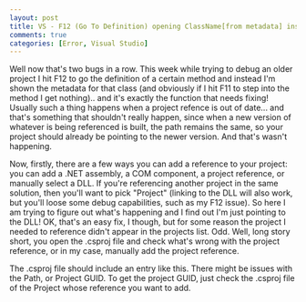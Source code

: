 ```yaml
---
layout: post
title: VS - F12 (Go To Definition) opening ClassName[from metadata] instead of Source
comments: true
categories: [Error, Visual Studio]
---
```

Well now that's two bugs in a row. This week while trying to debug an older project I hit F12 to go the definition of a certain method and instead I'm shown the metadata for that class (and obviously if I hit F11 to step into the method I get nothing).. and it's exactly the function that needs fixing! Usually such a thing happens when a project refence is out of date... and that's something that shouldn't really happen, since when a new version of whatever is being referenced is built, the path remains the same, so your project should already be pointing to the newer version. And that's wasn't happening.

Now, firstly, there are a few ways you can add a reference to your project: you can add a .NET assembly, a COM component, a project reference, or manually select a DLL. If you're referencing another project in the same solution, then you'll want to pick "Project" (linking to the DLL will also work, but you'll loose some debug capabilities, such as my F12 issue). So here I am trying to figure out what's happening and I find out I'm just pointing to the DLL! OK, that's an easy fix, I though, but for some reason the project I needed to reference didn't appear in the projects list. Odd. Well, long story short, you open the .csproj file and check what's wrong with the project reference, or in my case, manually add the project reference.

The .csproj file should include an entry like this. There might be issues with the Path, or Project GUID. To get the project GUID, just check the .csproj file of the Project whose reference you want to add.
